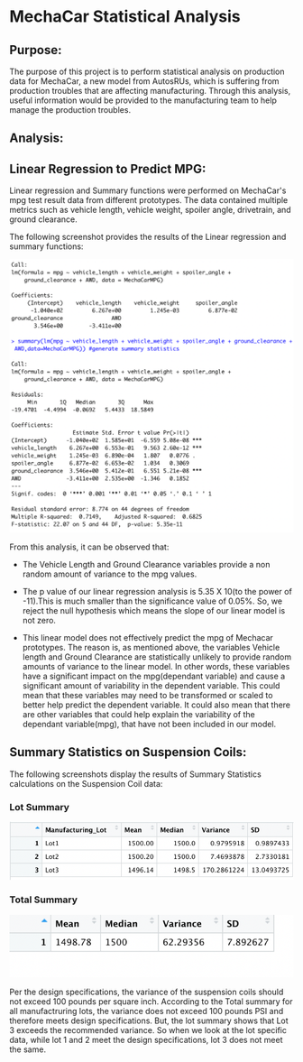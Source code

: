 # MechaCar Statistical Analysis

## __Purpose:__

The purpose of this project is to perform statistical analysis on production data for MechaCar, a new model from AutosRUs, which is suffering from production troubles that are affecting manufacturing. Through this analysis, useful information would be provided to the manufacturing team to help manage the production troubles.

## __Analysis:__

## Linear Regression to Predict MPG:
Linear regression and Summary functions were performed on MechaCar's mpg test result data from different prototypes. The data contained multiple metrics such as vehicle length, vehicle weight, spoiler angle, drivetrain, and ground clearance. 

The following screenshot provides the results of the Linear regression and summary functions:

![LR_MPG](Images/LR_MPG.png)

From this analysis, it can be observed that:

- The Vehicle Length and Ground Clearance variables provide a non random amount of variance to the mpg values.

- The p value of our linear regression analysis is 5.35 X 10(to the power of -11).This is much smaller than the significance value of 0.05%. So, we reject the null hypothesis which means the slope of our linear model is not zero.

- This linear model does not effectively predict the mpg of Mechacar prototypes. The reason is, as mentioned above, the variables Vehicle length and Ground Clearance are statistically unlikely to provide random amounts of variance to the linear model. In other words, these variables have a significant impact on the mpg(dependant variable) and cause a significant amount of variability in the dependent variable. This could mean that these variables may need to be transformed or scaled to better help predict the dependent variable. It could also mean that there are other variables that could help explain the variability of the dependant variable(mpg), that have not been included in our model.


## Summary Statistics on Suspension Coils:

The following screenshots display the results of Summary Statistics calculations on the Suspension Coil data:

### Lot Summary

![Lot_Summary](Images/Lot_Summary.png)

### Total Summary

![Total_Summary](Images/Total_Summary.png)

Per the design specifications, the variance of the suspension coils should not exceed 100 pounds per square inch. According to the Total summary for all manufactruring lots, the variance does not exceed 100 pounds PSI and therefore meets design specifications. But, the lot summary shows that Lot 3 exceeds the recommended variance. So when we look at the lot specific data, while lot 1 and 2 meet the design specifications, lot 3 does not meet the same.


